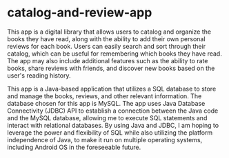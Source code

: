 # catalog-and-review-app
This app is a digital library that allows users to catalog and organize the books they have read, along with the ability to add their own personal reviews for each book. Users can easily search and sort through their catalog, which can be useful for remembering which books they have read. The app may also include additional features such as the ability to rate books, share reviews with friends, and discover new books based on the user's reading history.

This app is a Java-based application that utilizes a SQL database to store and manage the books, reviews, and other relevant information. The database chosen for this app is MySQL. The app uses Java Database Connectivity (JDBC) API to establish a connection between the Java code and the MySQL database, allowing me to execute SQL statements and interact with relational databases.
By using Java and JDBC, I am hoping to leverage the power and flexibility of SQL while also utilizing the platform independence of Java, to make it run on multiple operating systems, including Android OS in the foreseeable future.
